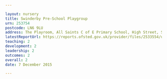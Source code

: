 ```yaml
---

layout: nursery
title: Swinderby Pre-School Playgroup
urn: 253754
postcode: LN6 9LU
address: The Playroom, All Saints C of E Primary School, High Street, Swinderby, LINCOLN, LN6 9LU
latestReportUrl: https://reports.ofsted.gov.uk/provider/files/2533554/urn/253754.pdf
teaching: 2
development: 2
leadership: 2
outcomes: 2
overall: 2
date: 7 December 2015

---
```

